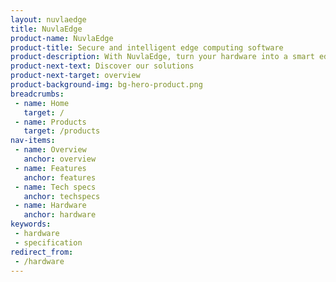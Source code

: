 ```yaml
---
layout: nuvlaedge
title: NuvlaEdge
product-name: NuvlaEdge
product-title: Secure and intelligent edge computing software
product-description: With NuvlaEdge, turn your hardware into a smart edge device.
product-next-text: Discover our solutions
product-next-target: overview
product-background-img: bg-hero-product.png
breadcrumbs:
 - name: Home
   target: /
 - name: Products
   target: /products
nav-items:
 - name: Overview
   anchor: overview
 - name: Features
   anchor: features
 - name: Tech specs
   anchor: techspecs 
 - name: Hardware
   anchor: hardware
keywords:
 - hardware
 - specification
redirect_from:
 - /hardware
---
```

